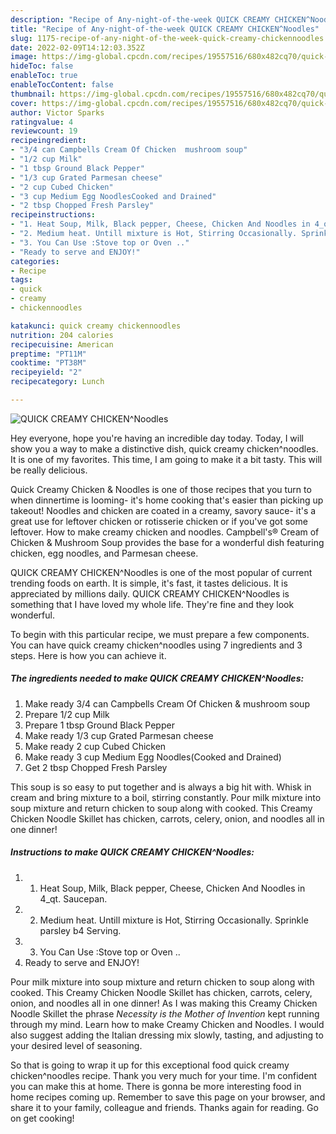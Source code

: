 ```yaml
---
description: "Recipe of Any-night-of-the-week QUICK CREAMY CHICKEN^Noodles"
title: "Recipe of Any-night-of-the-week QUICK CREAMY CHICKEN^Noodles"
slug: 1175-recipe-of-any-night-of-the-week-quick-creamy-chickennoodles
date: 2022-02-09T14:12:03.352Z
image: https://img-global.cpcdn.com/recipes/19557516/680x482cq70/quick-creamy-chickennoodles-recipe-main-photo.jpg
hideToc: false
enableToc: true
enableTocContent: false
thumbnail: https://img-global.cpcdn.com/recipes/19557516/680x482cq70/quick-creamy-chickennoodles-recipe-main-photo.jpg
cover: https://img-global.cpcdn.com/recipes/19557516/680x482cq70/quick-creamy-chickennoodles-recipe-main-photo.jpg
author: Victor Sparks
ratingvalue: 4
reviewcount: 19
recipeingredient:
- "3/4 can Campbells Cream Of Chicken  mushroom soup"
- "1/2 cup Milk"
- "1 tbsp Ground Black Pepper"
- "1/3 cup Grated Parmesan cheese"
- "2 cup Cubed Chicken"
- "3 cup Medium Egg NoodlesCooked and Drained"
- "2 tbsp Chopped Fresh Parsley"
recipeinstructions:
- "1. Heat Soup, Milk, Black pepper, Cheese, Chicken And Noodles in 4_qt. Saucepan."
- "2. Medium heat. Untill mixture is Hot, Stirring Occasionally. Sprinkle parsley b4 Serving."
- "3. You Can Use :Stove top or Oven .."
- "Ready to serve and ENJOY!"
categories:
- Recipe
tags:
- quick
- creamy
- chickennoodles

katakunci: quick creamy chickennoodles 
nutrition: 204 calories
recipecuisine: American
preptime: "PT11M"
cooktime: "PT38M"
recipeyield: "2"
recipecategory: Lunch

---
```



![QUICK CREAMY CHICKEN^Noodles](https://img-global.cpcdn.com/recipes/19557516/680x482cq70/quick-creamy-chickennoodles-recipe-main-photo.jpg)

Hey everyone, hope you're having an incredible day today. Today, I will show you a way to make a distinctive dish, quick creamy chicken^noodles. It is one of my favorites. This time, I am going to make it a bit tasty. This will be really delicious.

Quick Creamy Chicken & Noodles is one of those recipes that you turn to when dinnertime is looming- it&#39;s home cooking that&#39;s easier than picking up takeout! Noodles and chicken are coated in a creamy, savory sauce- it&#39;s a great use for leftover chicken or rotisserie chicken or if you&#39;ve got some leftover. How to make creamy chicken and noodles. Campbell&#39;s® Cream of Chicken & Mushroom Soup provides the base for a wonderful dish featuring chicken, egg noodles, and Parmesan cheese.

QUICK CREAMY CHICKEN^Noodles is one of the most popular of current trending foods on earth. It is simple, it's fast, it tastes delicious. It is appreciated by millions daily. QUICK CREAMY CHICKEN^Noodles is something that I have loved my whole life. They're fine and they look wonderful.


To begin with this particular recipe, we must prepare a few components. You can have quick creamy chicken^noodles using 7 ingredients and 3 steps. Here is how you can achieve it.

<!--inarticleads1-->

##### The ingredients needed to make QUICK CREAMY CHICKEN^Noodles:

1. Make ready 3/4 can Campbells Cream Of Chicken & mushroom soup
1. Prepare 1/2 cup Milk
1. Prepare 1 tbsp Ground Black Pepper
1. Make ready 1/3 cup Grated Parmesan cheese
1. Make ready 2 cup Cubed Chicken
1. Make ready 3 cup Medium Egg Noodles(Cooked and Drained)
1. Get 2 tbsp Chopped Fresh Parsley


This soup is so easy to put together and is always a big hit with. Whisk in cream and bring mixture to a boil, stirring constantly. Pour milk mixture into soup mixture and return chicken to soup along with cooked. This Creamy Chicken Noodle Skillet has chicken, carrots, celery, onion, and noodles all in one dinner! 

<!--inarticleads2-->

##### Instructions to make QUICK CREAMY CHICKEN^Noodles:

1. 1. Heat Soup, Milk, Black pepper, Cheese, Chicken And Noodles in 4_qt. Saucepan.
1. 2. Medium heat. Untill mixture is Hot, Stirring Occasionally. Sprinkle parsley b4 Serving.
1. 3. You Can Use :Stove top or Oven ..
1. Ready to serve and ENJOY!

Pour milk mixture into soup mixture and return chicken to soup along with cooked. This Creamy Chicken Noodle Skillet has chicken, carrots, celery, onion, and noodles all in one dinner! As I was making this Creamy Chicken Noodle Skillet the phrase *Necessity is the Mother of Invention* kept running through my mind. Learn how to make Creamy Chicken and Noodles. I would also suggest adding the Italian dressing mix slowly, tasting, and adjusting to your desired level of seasoning. 

So that is going to wrap it up for this exceptional food quick creamy chicken^noodles recipe. Thank you very much for your time. I'm confident you can make this at home. There is gonna be more interesting food in home recipes coming up. Remember to save this page on your browser, and share it to your family, colleague and friends. Thanks again for reading. Go on get cooking!
